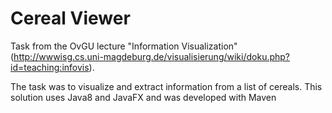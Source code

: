# Cereal Viewer
Task from the OvGU lecture "Information Visualization" (http://wwwisg.cs.uni-magdeburg.de/visualisierung/wiki/doku.php?id=teaching:infovis).

The task was to visualize and extract information from a list of cereals. This solution uses Java8 and JavaFX and was developed with Maven